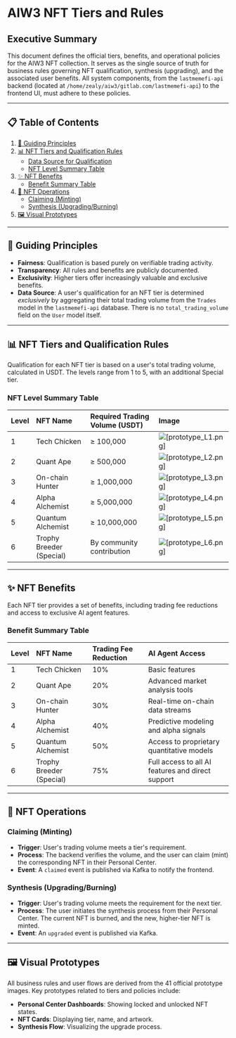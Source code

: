 # AIW3 NFT Tiers and Rules

## Executive Summary

This document defines the official tiers, benefits, and operational policies for the AIW3 NFT collection. It serves as the single source of truth for business rules governing NFT qualification, synthesis (upgrading), and the associated user benefits. All system components, from the `lastmemefi-api` backend (located at `/home/zealy/aiw3/gitlab.com/lastmemefi-api`) to the frontend UI, must adhere to these policies.

---

## 📋 Table of Contents

1.  [📜 Guiding Principles](#-guiding-principles)
2.  [📊 NFT Tiers and Qualification Rules](#-nft-tiers-and-qualification-rules)
    -   [Data Source for Qualification](#data-source-for-qualification)
    -   [NFT Level Summary Table](#nft-level-summary-table)
3.  [✨ NFT Benefits](#-nft-benefits)
    -   [Benefit Summary Table](#benefit-summary-table)
4.  [🔄 NFT Operations](#-nft-operations)
    -   [Claiming (Minting)](#claiming-minting)
    -   [Synthesis (Upgrading/Burning)](#synthesis-upgradingburning)
5.  [🖼️ Visual Prototypes](#️-visual-prototypes)

---

## 📜 Guiding Principles

-   **Fairness**: Qualification is based purely on verifiable trading activity.
-   **Transparency**: All rules and benefits are publicly documented.
-   **Exclusivity**: Higher tiers offer increasingly valuable and exclusive benefits.
-   **Data Source**: A user's qualification for an NFT tier is determined *exclusively* by aggregating their total trading volume from the `Trades` model in the `lastmemefi-api` database. There is no `total_trading_volume` field on the `User` model itself.

---

## 📊 NFT Tiers and Qualification Rules

Qualification for each NFT tier is based on a user's total trading volume, calculated in USDT. The levels range from 1 to 5, with an additional Special tier.

### NFT Level Summary Table

| Level | NFT Name              | Required Trading Volume (USDT) | Image                                                                                                |
|:------|:----------------------|:-------------------------------|:-----------------------------------------------------------------------------------------------------|
| 1     | Tech Chicken          | ≥ 100,000                      | ![[prototype_L1.png]](..//aiw3-prototypes/L1_Tech_Chicken_NFT_Card_and_Personal_Center_Dashboard.png)   |
| 2     | Quant Ape             | ≥ 500,000                      | ![[prototype_L2.png]](..//aiw3-prototypes/L2_Quant_Ape_NFT_Card_and_Personal_Center_Dashboard.png)       |
| 3     | On-chain Hunter       | ≥ 1,000,000                    | ![[prototype_L3.png]](..//aiw3-prototypes/L3_On-chain_Hunter_NFT_Card_and_Personal_Center_Dashboard.png) |
| 4     | Alpha Alchemist       | ≥ 5,000,000                    | ![[prototype_L4.png]](..//aiw3-prototypes/L4_Alpha_Alchemist_NFT_Card_and_Personal_Center_Dashboard.png) |
| 5     | Quantum Alchemist     | ≥ 10,000,000                   | ![[prototype_L5.png]](..//aiw3-prototypes/L5_Quantum_Alchemist_NFT_Card_and_Personal_Center_Dashboard.png)|
| 6     | Trophy Breeder (Special) | By community contribution      | ![[prototype_L6.png]](..//aiw3-prototypes/L6_Trophy_Breeder_NFT_Card_and_Personal_Center_Dashboard.png) |

---

## ✨ NFT Benefits

Each NFT tier provides a set of benefits, including trading fee reductions and access to exclusive AI agent features.

### Benefit Summary Table

| Level | NFT Name              | Trading Fee Reduction | AI Agent Access                                   |
|:------|:----------------------|:----------------------|:--------------------------------------------------|
| 1     | Tech Chicken          | 10%                   | Basic features                                    |
| 2     | Quant Ape             | 20%                   | Advanced market analysis tools                    |
| 3     | On-chain Hunter       | 30%                   | Real-time on-chain data streams                   |
| 4     | Alpha Alchemist       | 40%                   | Predictive modeling and alpha signals             |
| 5     | Quantum Alchemist     | 50%                   | Access to proprietary quantitative models         |
| 6     | Trophy Breeder (Special) | 75%                   | Full access to all AI features and direct support |

---

## 🔄 NFT Operations

### Claiming (Minting)

-   **Trigger**: User's trading volume meets a tier's requirement.
-   **Process**: The backend verifies the volume, and the user can claim (mint) the corresponding NFT in their Personal Center.
-   **Event**: A `claimed` event is published via Kafka to notify the frontend.

### Synthesis (Upgrading/Burning)

-   **Trigger**: User's trading volume meets the requirement for the next tier.
-   **Process**: The user initiates the synthesis process from their Personal Center. The current NFT is burned, and the new, higher-tier NFT is minted.
-   **Event**: An `upgraded` event is published via Kafka.

---

## 🖼️ Visual Prototypes

All business rules and user flows are derived from the 41 official prototype images. Key prototypes related to tiers and policies include:

-   **Personal Center Dashboards**: Showing locked and unlocked NFT states.
-   **NFT Cards**: Displaying tier, name, and artwork.
-   **Synthesis Flow**: Visualizing the upgrade process.
